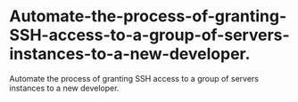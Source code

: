 # Automate-the-process-of-granting-SSH-access-to-a-group-of-servers-instances-to-a-new-developer.
Automate the process of granting SSH access to a group of servers instances to a new developer.
